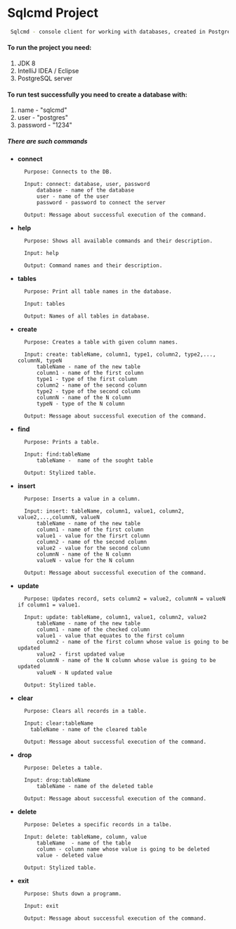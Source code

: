 # Sqlcmd Project
```sh
 Sqlcmd - console client for working with databases, created in PostgreSql.
```
#### To run the project you need:
1. JDK 8
2. IntelliJ IDEA / Eclipse
3. PostgreSQL server

#### To run test successfully you need to create a database with: 
1. name - "sqlcmd"
2. user - "postgres"
3. password - "1234"

##### There are such commands


* **сonnect**

        Purpose: Connects to the DB.

        Input: connect: database, user, password
            database - name of the database
            user - name of the user
            password - password to connect the server

        Output: Message about successful execution of the command.

* **help**

        Purpose: Shows all available commands and their description.

        Input: help

        Output: Command names and their description. 
        
* **tables**

        Purpose: Print all table names in the database.

        Input: tables

        Output: Names of all tables in database.
        
* **create**

        Purpose: Creates a table with given column names.

        Input: create: tableName, column1, type1, column2, type2,..., columnN, typeN
            tableName - name of the new table
            column1 - name of the first column
            type1 - type of the first column
            column2 - name of the second column
            type2 - type of the second column
            columnN - name of the N column
            typeN - type of the N column

        Output: Message about successful execution of the command.

* **find**

        Purpose: Prints a table.

        Input: find:tableName
            tableName -  name of the sought table

        Output: Stylized table.
* **insert**

        Purpose: Inserts a value in a column.

        Input: insert: tableName, column1, value1, column2, value2,...,columnN, valueN
            tableName - name of the new table
            column1 - name of the first column
            value1 - value for the firsrt column
            column2 - name of the second column
            value2 - value for the second column
            columnN - name of the N column
            valueN - value for the N column

        Output: Message about successful execution of the command.
        
* **update**

        Purpose: Updates record, sets column2 = value2, columnN = valueN if column1 = value1.

        Input: update: tableName, column1, value1, column2, value2
            tableName - name of the new table
            column1 - name of the checked column
            value1 - value that equates to the first column
            column2 - name of the first column whose value is going to be updated
            value2 - first updated value
            columnN - name of the N column whose value is going to be updated
            valueN - N updated value

        Output: Stylized table.
        
* **clear**

        Purpose: Clears all records in a table.

        Input: clear:tableName
          tableName - name of the cleared table
     
        Output: Message about successful execution of the command.
        
* **drop**

        Purpose: Deletes a table.

        Input: drop:tableName
            tableName - name of the deleted table

        Output: Message about successful execution of the command.      
         
* **delete**

        Purpose: Deletes a specific records in a talbe.

        Input: delete: tableName, column, value
            tableName  - name of the table
            column - column name whose value is going to be deleted
            value - deleted value

        Output: Stylized table. 

* **exit**

        Purpose: Shuts down a programm.

        Input: exit

        Output: Message about successful execution of the command.

